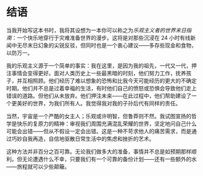 # 结语

当我开始写这本书时，我将其设想为一本你可以称之为*乐观主义者的世界末日指南*：一个快乐地穿行于灾难准备世界的漫步。这将是对那些沉浸在 24 小时有线新闻中无尽末日幻象的尖锐反驳，但同时也是一个衷心建议——多存些现金和食物，以防万一。

我的乐观主义源于一个简单的事实：我在这里，是因为我的祖先，一代又一代，押注事情会变得更好。面对人类历史上一些最黑暗的时刻，他们努力工作，抚养孩子，并互相照顾。他们经历了难以想象的恐怖和比我今天可能经历的更大的不确定时期。他们并不总是过着幸福的生活，有时他们自己的愤怒或恐惧会导致他们走上错误的道路。但他们从未放弃。他们押注未来——在此过程中，他们帮助建设了一个更美好的世界，为我们所有人。我觉得我对我的子孙后代有同样的责任。

当然，宇宙是一个严酷的女主人；乐观或许明智，但鲁莽则不然。我试图宣扬的哲学是快乐的复原力的精神：审视我们周围充满混乱荣耀的世界，坚定地问自己什么可能会出错——但从不假设一定会出错。这是一种不苛求他人的痛苦需求，而是通过巧妙自我再造，自信地驱散日常生活中的焦虑和挫折的艺术。

这种方法并非百分之百可靠。无论我们做多大的准备，事情并不总是如预期那样顺利。但无论遭遇什么不幸，只要我们有一个可靠的备份计划——还有一些额外的水——旅程就可以少些颠簸。
